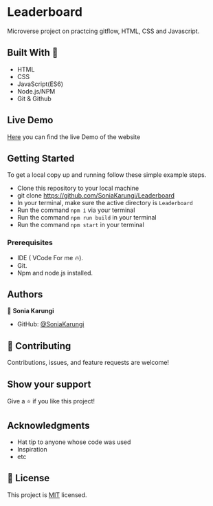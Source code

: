 # Leaderboard

Microverse project on practcing gitflow, HTML, CSS and Javascript.

## Built With 🔨

- HTML
- CSS
- JavaScript(ES6)
- Node.js/NPM
- Git & Github

## Live Demo
[Here](https://soniakarungi.github.io/Leaderboard/) you can find the live Demo of the website

## Getting Started

To get a local copy up and running follow these simple example steps.

- Clone this repository to your local machine
- git clone https://github.com/SoniaKarungi/Leaderboard
- In your terminal, make sure the active directory is `Leaderboard`
- Run the command `npm i` via your terminal
- Run the command `npm run build` in your terminal
- Run the command `npm start` in your terminal

### Prerequisites

- IDE (  VCode For me 🔥).
- Git.
- Npm and node.js installed.
## Authors

👤 **Sonia Karungi**

- GitHub: [@SoniaKarungi](https://github.com/SoniaKarungi)

## 🤝 Contributing

Contributions, issues, and feature requests are welcome!

## Show your support

Give a ⭐️ if you like this project!

## Acknowledgments

- Hat tip to anyone whose code was used
- Inspiration
- etc

## 📝 License

This project is [MIT](./MIT.md) licensed.
